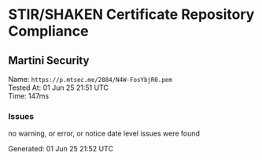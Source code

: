 # STIR/SHAKEN Certificate Repository Compliance

## Martini Security

Name: `https://p.mtsec.me/2884/N4W-FosYbjR0.pem`\
Tested At: 01 Jun 25 21:51 UTC\
Time: 147ms

### Issues

no warning, or error, or notice date level issues were found

Generated: 01 Jun 25 21:52 UTC